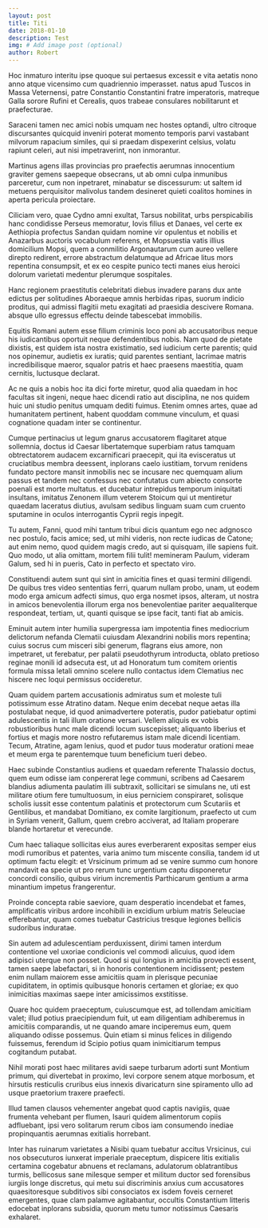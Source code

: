 ```yaml
---
layout: post
title: Titi
date: 2018-01-10
description: Test
img: # Add image post (optional)
author: Robert
---
```


Hoc inmaturo interitu ipse quoque sui pertaesus excessit e vita aetatis nono anno atque vicensimo cum quadriennio imperasset. natus apud Tuscos in Massa Veternensi, patre Constantio Constantini fratre imperatoris, matreque Galla sorore Rufini et Cerealis, quos trabeae consulares nobilitarunt et praefecturae.

Saraceni tamen nec amici nobis umquam nec hostes optandi, ultro citroque discursantes quicquid inveniri poterat momento temporis parvi vastabant milvorum rapacium similes, qui si praedam dispexerint celsius, volatu rapiunt celeri, aut nisi impetraverint, non inmorantur.

Martinus agens illas provincias pro praefectis aerumnas innocentium graviter gemens saepeque obsecrans, ut ab omni culpa inmunibus parceretur, cum non inpetraret, minabatur se discessurum: ut saltem id metuens perquisitor malivolus tandem desineret quieti coalitos homines in aperta pericula proiectare.

Ciliciam vero, quae Cydno amni exultat, Tarsus nobilitat, urbs perspicabilis hanc condidisse Perseus memoratur, Iovis filius et Danaes, vel certe ex Aethiopia profectus Sandan quidam nomine vir opulentus et nobilis et Anazarbus auctoris vocabulum referens, et Mopsuestia vatis illius domicilium Mopsi, quem a conmilitio Argonautarum cum aureo vellere direpto redirent, errore abstractum delatumque ad Africae litus mors repentina consumpsit, et ex eo cespite punico tecti manes eius heroici dolorum varietati medentur plerumque sospitales.

Hanc regionem praestitutis celebritati diebus invadere parans dux ante edictus per solitudines Aboraeque amnis herbidas ripas, suorum indicio proditus, qui admissi flagitii metu exagitati ad praesidia descivere Romana. absque ullo egressus effectu deinde tabescebat immobilis.

Equitis Romani autem esse filium criminis loco poni ab accusatoribus neque his iudicantibus oportuit neque defendentibus nobis. Nam quod de pietate dixistis, est quidem ista nostra existimatio, sed iudicium certe parentis; quid nos opinemur, audietis ex iuratis; quid parentes sentiant, lacrimae matris incredibilisque maeror, squalor patris et haec praesens maestitia, quam cernitis, luctusque declarat.

Ac ne quis a nobis hoc ita dici forte miretur, quod alia quaedam in hoc facultas sit ingeni, neque haec dicendi ratio aut disciplina, ne nos quidem huic uni studio penitus umquam dediti fuimus. Etenim omnes artes, quae ad humanitatem pertinent, habent quoddam commune vinculum, et quasi cognatione quadam inter se continentur.

Cumque pertinacius ut legum gnarus accusatorem flagitaret atque sollemnia, doctus id Caesar libertatemque superbiam ratus tamquam obtrectatorem audacem excarnificari praecepit, qui ita evisceratus ut cruciatibus membra deessent, inplorans caelo iustitiam, torvum renidens fundato pectore mansit inmobilis nec se incusare nec quemquam alium passus et tandem nec confessus nec confutatus cum abiecto consorte poenali est morte multatus. et ducebatur intrepidus temporum iniquitati insultans, imitatus Zenonem illum veterem Stoicum qui ut mentiretur quaedam laceratus diutius, avulsam sedibus linguam suam cum cruento sputamine in oculos interrogantis Cyprii regis inpegit.

Tu autem, Fanni, quod mihi tantum tribui dicis quantum ego nec adgnosco nec postulo, facis amice; sed, ut mihi videris, non recte iudicas de Catone; aut enim nemo, quod quidem magis credo, aut si quisquam, ille sapiens fuit. Quo modo, ut alia omittam, mortem filii tulit! memineram Paulum, videram Galum, sed hi in pueris, Cato in perfecto et spectato viro.

Constituendi autem sunt qui sint in amicitia fines et quasi termini diligendi. De quibus tres video sententias ferri, quarum nullam probo, unam, ut eodem modo erga amicum adfecti simus, quo erga nosmet ipsos, alteram, ut nostra in amicos benevolentia illorum erga nos benevolentiae pariter aequaliterque respondeat, tertiam, ut, quanti quisque se ipse facit, tanti fiat ab amicis.

Eminuit autem inter humilia supergressa iam impotentia fines mediocrium delictorum nefanda Clematii cuiusdam Alexandrini nobilis mors repentina; cuius socrus cum misceri sibi generum, flagrans eius amore, non impetraret, ut ferebatur, per palatii pseudothyrum introducta, oblato pretioso reginae monili id adsecuta est, ut ad Honoratum tum comitem orientis formula missa letali omnino scelere nullo contactus idem Clematius nec hiscere nec loqui permissus occideretur.

Quam quidem partem accusationis admiratus sum et moleste tuli potissimum esse Atratino datam. Neque enim decebat neque aetas illa postulabat neque, id quod animadvertere poteratis, pudor patiebatur optimi adulescentis in tali illum oratione versari. Vellem aliquis ex vobis robustioribus hunc male dicendi locum suscepisset; aliquanto liberius et fortius et magis more nostro refutaremus istam male dicendi licentiam. Tecum, Atratine, agam lenius, quod et pudor tuus moderatur orationi meae et meum erga te parentemque tuum beneficium tueri debeo.

Haec subinde Constantius audiens et quaedam referente Thalassio doctus, quem eum odisse iam conpererat lege communi, scribens ad Caesarem blandius adiumenta paulatim illi subtraxit, sollicitari se simulans ne, uti est militare otium fere tumultuosum, in eius perniciem conspiraret, solisque scholis iussit esse contentum palatinis et protectorum cum Scutariis et Gentilibus, et mandabat Domitiano, ex comite largitionum, praefecto ut cum in Syriam venerit, Gallum, quem crebro acciverat, ad Italiam properare blande hortaretur et verecunde.

Cum haec taliaque sollicitas eius aures everberarent expositas semper eius modi rumoribus et patentes, varia animo tum miscente consilia, tandem id ut optimum factu elegit: et Vrsicinum primum ad se venire summo cum honore mandavit ea specie ut pro rerum tunc urgentium captu disponeretur concordi consilio, quibus virium incrementis Parthicarum gentium a arma minantium impetus frangerentur.

Proinde concepta rabie saeviore, quam desperatio incendebat et fames, amplificatis viribus ardore incohibili in excidium urbium matris Seleuciae efferebantur, quam comes tuebatur Castricius tresque legiones bellicis sudoribus induratae.

Sin autem ad adulescentiam perduxissent, dirimi tamen interdum contentione vel uxoriae condicionis vel commodi alicuius, quod idem adipisci uterque non posset. Quod si qui longius in amicitia provecti essent, tamen saepe labefactari, si in honoris contentionem incidissent; pestem enim nullam maiorem esse amicitiis quam in plerisque pecuniae cupiditatem, in optimis quibusque honoris certamen et gloriae; ex quo inimicitias maximas saepe inter amicissimos exstitisse.

Quare hoc quidem praeceptum, cuiuscumque est, ad tollendam amicitiam valet; illud potius praecipiendum fuit, ut eam diligentiam adhiberemus in amicitiis comparandis, ut ne quando amare inciperemus eum, quem aliquando odisse possemus. Quin etiam si minus felices in diligendo fuissemus, ferendum id Scipio potius quam inimicitiarum tempus cogitandum putabat.

Nihil morati post haec militares avidi saepe turbarum adorti sunt Montium primum, qui divertebat in proximo, levi corpore senem atque morbosum, et hirsutis resticulis cruribus eius innexis divaricaturn sine spiramento ullo ad usque praetorium traxere praefecti.

Illud tamen clausos vehementer angebat quod captis navigiis, quae frumenta vehebant per flumen, Isauri quidem alimentorum copiis adfluebant, ipsi vero solitarum rerum cibos iam consumendo inediae propinquantis aerumnas exitialis horrebant.

Inter has ruinarum varietates a Nisibi quam tuebatur accitus Vrsicinus, cui nos obsecuturos iunxerat imperiale praeceptum, dispicere litis exitialis certamina cogebatur abnuens et reclamans, adulatorum oblatrantibus turmis, bellicosus sane milesque semper et militum ductor sed forensibus iurgiis longe discretus, qui metu sui discriminis anxius cum accusatores quaesitoresque subditivos sibi consociatos ex isdem foveis cerneret emergentes, quae clam palamve agitabantur, occultis Constantium litteris edocebat inplorans subsidia, quorum metu tumor notissimus Caesaris exhalaret.